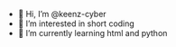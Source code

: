 - 👋 Hi, I’m @keenz-cyber
- 👀 I’m interested in short coding
- 🌱 I’m currently learning html and python
  

<!---
keenz-cyber/keenz-cyber is a ✨ special ✨ repository because its `README.md` (this file) appears on your GitHub profile.
You can click the Preview link to take a look at your changes.
--->
